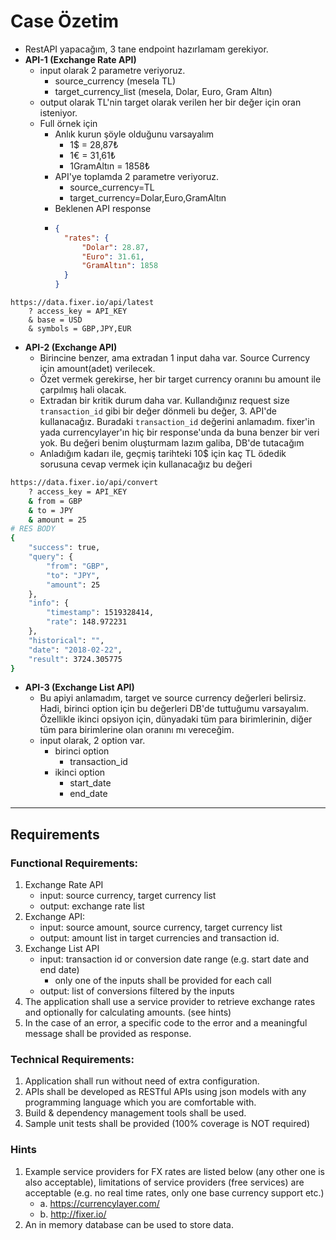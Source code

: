 
# Case Özetim
- RestAPI yapacağım, 3 tane endpoint hazırlamam gerekiyor.
- **API-1 (Exchange Rate API)**
    - input olarak 2 parametre veriyoruz.
        - source_currency (mesela TL)
        - target_currency_list (mesela, Dolar, Euro, Gram Altın)
    - output olarak TL'nin target olarak verilen her bir değer için oran isteniyor.
    - Full örnek için
        - Anlık kurun şöyle olduğunu varsayalım
            - 1$ = 28,87₺
            - 1€ = 31,61₺
            - 1GramAltın = 1858₺
        - API'ye toplamda 2 parametre veriyoruz.
            - source_currency=TL
            - target_currency=Dolar,Euro,GramAltın
        - Beklenen API response
        - ```json
          {
            "rates": {
                "Dolar": 28.87,
                "Euro": 31.61,
                "GramAltın": 1858
            }      
          }
          ```
```
https://data.fixer.io/api/latest
    ? access_key = API_KEY
    & base = USD
    & symbols = GBP,JPY,EUR
```
- **API-2 (Exchange API)**
    - Birincine benzer, ama extradan 1 input daha var. Source Currency için amount(adet) verilecek.
    - Özet vermek gerekirse, her bir target currency oranını bu amount ile çarpılmış hali olacak.
    - Extradan bir kritik durum daha var. Kullandığınız request size `transaction_id` gibi bir değer dönmeli bu değer, 3. API'de kullanacağız. Buradaki `transaction_id` değerini anlamadım. fixer'in yada currencylayer'ın hiç bir response'unda da buna benzer bir veri yok. Bu değeri benim oluşturmam lazım galiba, DB'de tutacağım
    - Anladığım kadarı ile, geçmiş tarihteki 10$ için kaç TL ödedik sorusuna cevap vermek için kullanacağız bu değeri
```bash
https://data.fixer.io/api/convert
    ? access_key = API_KEY
    & from = GBP
    & to = JPY
    & amount = 25
# RES BODY
{
    "success": true,
    "query": {
        "from": "GBP",
        "to": "JPY",
        "amount": 25
    },
    "info": {
        "timestamp": 1519328414,
        "rate": 148.972231
    },
    "historical": "",
    "date": "2018-02-22",
    "result": 3724.305775
}
```
- **API-3 (Exchange List API)**
    - Bu apiyi anlamadım, target ve source currency değerleri belirsiz. Hadi, birinci option için bu değerleri DB'de tuttuğumu varsayalım. Özellikle ikinci opsiyon için, dünyadaki tüm para birimlerinin, diğer tüm para birimlerine olan oranını mı vereceğim.
    - input olarak, 2 option var.
        - birinci option
            - transaction_id 
        - ikinci option
            - start_date
            - end_date
    
------


## Requirements
### Functional Requirements:
1. Exchange Rate API
    - input: source currency, target currency list
    - output: exchange rate list
2. Exchange API:
    - input: source amount, source currency, target currency list
    - output: amount list in target currencies and transaction id.
3. Exchange List API
    - input: transaction id or conversion date range (e.g. start date and end
date)
        - only one of the inputs shall be provided for each call
    - output: list of conversions filtered by the inputs
4. The application shall use a service provider to retrieve exchange rates and optionally
for calculating amounts. (see hints)
5. In the case of an error, a specific code to the error and a meaningful message shall
be provided as response.
### Technical Requirements:
1. Application shall run without need of extra configuration.
2. APIs shall be developed as RESTful APIs using json models with any
programming language which you are comfortable with.
3. Build & dependency management tools shall be used.
4. Sample unit tests shall be provided (100% coverage is NOT required)

### Hints
1. Example service providers for FX rates are listed below (any other one is also
acceptable), limitations of service providers (free services) are acceptable (e.g. no
real time rates, only one base currency support etc.)
    - a. https://currencylayer.com/
    - b. http://fixer.io/
2. An in memory database can be used to store data.